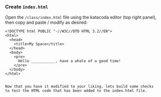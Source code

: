 ### Create `index.html`

Open the `/class/index.html` file using the katacoda editor (top right panel), then copy and paste / modify as desired:
```
<!DOCTYPE html PUBLIC "-//W3C//DTD HTML 3.2//EN">
<html>
  <head>
    <title>My Space</title>
  </head>
  <body>
    <pre>
      Hello ___________, have a whale of a good time!
    </pre>
  </body>
</html>


Now that you have it modified to your liking, lets build some checks to test the HTML code that has been added to the index.html file.

```